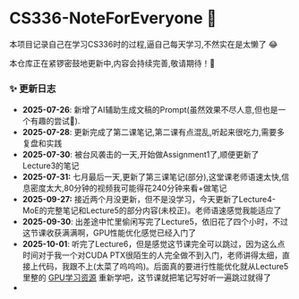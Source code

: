 # CS336-NoteForEveryone 🚀

本项目记录自己在学习CS336时的过程,逼自己每天学习,不然实在是太懒了 😂

本仓库正在紧锣密鼓地更新中,内容会持续完善,敬请期待！💪

### ✨ 更新日志

- **2025-07-26**: 新增了AI辅助生成文稿的Prompt(虽然效果不尽人意,但也是一个有趣的尝试🤪).
- **2025-07-28**: 更新完成了第二课笔记,第二课有点混乱,听起来很吃力,需要多复盘和实践
- **2025-07-30**: 被台风袭击的一天,开始做Assignment1了,顺便更新了Lecture3的笔记
- **2025-07-31:** 七月最后一天,更新了第三课笔记(部分),这堂课老师语速太快,信息密度太大,80分钟的视频我可能得花240分钟来看+做笔记
- **2025-09-27:** 接近两个月没更新，但不是没学习，今天更新了Lecture4-MoE的完整笔记和Lecture5的部分内容(未校正)。老师语速感觉我能适应了
- **2025-09-30**: 出差途中忙里偷闲写完了Lecture5，依旧花了四个小时，不过这节课收获满满啊，GPU性能优化感觉已经入门了
- **2025-10-01**: 听完了Lecture6，但是感觉这节课完全可以跳过，因为这么点时间对于我一个对CUDA PTX很陌生的人完全做不到入门，老师讲得太细，直接上代码，我跟不上(太菜了呜呜呜)。后面真的要进行性能优化就从Lecture5里整的 [GPU学习资源](./NoteByHuman/Lecture5/Lecture5-GPU学习资源.md) 重新学吧，这节课就把笔记写好听一遍跳过就得了
-
